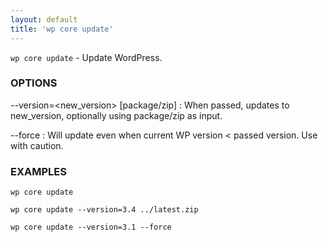 ```yaml
---
layout: default
title: 'wp core update'
---
```


`wp core update` - Update WordPress.

### OPTIONS

--version=&lt;new_version&gt; [package/zip]
: When passed, updates to new_version, optionally using package/zip as
input.

--force
: Will update even when current WP version &lt; passed version. Use with
caution.

### EXAMPLES

    wp core update

    wp core update --version=3.4 ../latest.zip

    wp core update --version=3.1 --force

